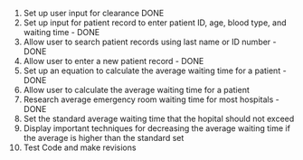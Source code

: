 1. Set up user input for clearance DONE
2. Set up input for patient record to enter patient ID, age, blood type, and waiting time - DONE 
3. Allow user to search patient records using last name or ID number - DONE
4. Allow user to enter a new patient record - DONE
5. Set up an equation to calculate the average waiting time for a patient - DONE
6. Allow user to calculate the average waiting time for a patient
7. Research average emergency room waiting time for most hospitals - DONE
8. Set the standard average waiting time that the hopital should not exceed
9. Display important techniques for decreasing the average waiting time if the average is higher than the standard set
10. Test Code and make revisions

